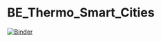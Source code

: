 # BE_Thermo_Smart_Cities
[![Binder](https://mybinder.org/badge_logo.svg)](https://mybinder.org/v2/gh/ton-pseudo/mon-notebook/HEAD)
